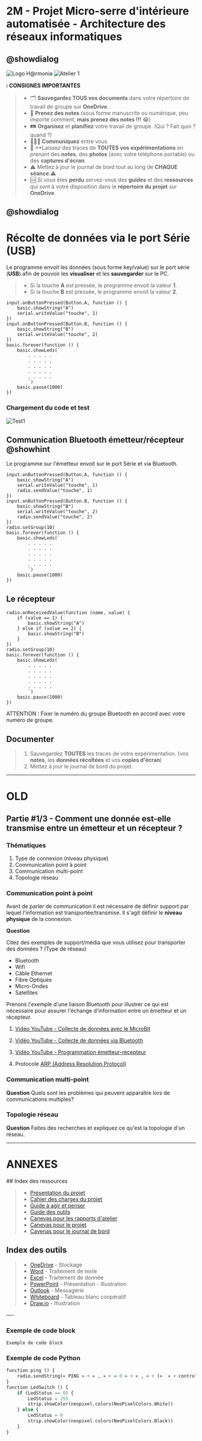 # 2M - Projet Micro-serre d'intérieure automatisée - Architecture des réseaux informatiques

## @showdialog

![Logo H@rmonia](https://github.com/ph3n4t3s/2m1-archnet/blob/master/img/Harmonia_v4.jpg?raw=true)
![Atelier 1](https://github.com/ph3n4t3s/2m1-archnet/blob/master/img/Diapositive14.jpeg?raw=true)

ℹ️ **CONSIGNES IMPORTANTES**
> - 🗂️ **Sauvegardez TOUS vos documents**  dans votre répertoire de travail de groupe sur **OneDrive**.
> - 📝 **Prenez des notes** (sous forme manuscrite ou numérique, peu importe comment, **mais prenez des notes !!!** 😂)
> - 🛤️ **Organisez** et  **planifiez** votre travail de groupe. (Qui ? Fait quoi ? quand ?) 
> - 🧑‍🧑‍🧒 **Communiquez** entre vous.
> - 🧭 **Laissez des traces de **TOUTES vos expérimentations** en prenant des **notes**, des **photos** (avec votre téléphone portable) ou des **captures d'écran**.
> - ⚠️ Mettez à jour le journal de bord tout au long de **CHAQUE séance**.⚠️
> - 🆘 Si vous êtes **perdu** servez-vous des **guides** et des **ressources** qui sont à votre disposition dans le **répertoire du projet** sur **OneDrive**.

## @showdialog

# Récolte de données via le port Série (**USB**)
Le programme envoit les données (sous forme key/value) sur le port série (**USB**) afin de pouvoir les **visualiser** et les **sauvegarder** sur le PC.
> - Si la touche **A** est pressée, le programme envoit la valeur **1**.
> - Si la touche **B** est pressée, le programme envoit la valeur **2**.

```blocks
input.onButtonPressed(Button.A, function () {
    basic.showString("A")
    serial.writeValue("touche", 1)
})
input.onButtonPressed(Button.B, function () {
    basic.showString("B")
    serial.writeValue("touche", 2)
})
basic.forever(function () {
    basic.showLeds(`
        . . . . .
        . . . . .
        . . . . .
        . . . . .
        . . . . .
        `)
    basic.pause(1000)
})
```

### Chargement du code et test
![Test1](https://github.com/ph3n4t3s/2m1-archnet/blob/master/img/Record3.gif)

## Communication Bluetooth émetteur/récepteur @showhint
Le programme sur l'émetteur envoit sur le port Série et via Bluetooth.

```blocks
input.onButtonPressed(Button.A, function () {
    basic.showString("A")
    serial.writeValue("touche", 1)
    radio.sendValue("touche", 1)
})
input.onButtonPressed(Button.B, function () {
    basic.showString("B")
    serial.writeValue("touche", 2)
    radio.sendValue("touche", 2)
})
radio.setGroup(10)
basic.forever(function () {
    basic.showLeds(`
        . . . . .
        . . . . .
        . . . . .
        . . . . .
        . . . . .
        `)
    basic.pause(1000)
})
```

## Le récepteur

```blocks
radio.onReceivedValue(function (name, value) {
    if (value == 1) {
        basic.showString("A")
    } else if (value == 2) {
        basic.showString("B")
    }
})
radio.setGroup(10)
basic.forever(function () {
    basic.showLeds(`
        . . . . .
        . . . . .
        . . . . .
        . . . . .
        . . . . .
        `)
    basic.pause(1000)
})
```

ATTENTION : Fixer le numéro du groupe Bluetooth en accord avec votre numéro de groupe.


## Documenter
> 1. Sauvegardez **TOUTES** les traces de votre expérimentation. (vos **notes**, les **données récoltées** et vos **copies d'écran**)
> 2. Mettez à jour le journal de bord du projet.


___
# OLD
## Partie #1/3 - Comment une donnée est-elle transmise entre un émetteur et un récepteur ?

### Thématiques
1. Type de connexion (niveau physique) 
2. Communication point à point 
3. Communication multi-point
4. Topologie réseau 


### Communication point à point 
Avant de parler de communication il est nécessaire de définir support par lequel l'information est transportée/transmise. 
Il s'agit définir le __niveau physique__ de la connexion. 

__Question__ 

Citez des exemples de support/média que vous utilisez pour transporter des données ? (Type de réseau)

- Bluetooth 
- Wifi
- Câble Ethernet 
- Fibre Optiques
- Micro-Ondes
- Satellites 

Prenons l'exemple d'une liaison Bluetooth pour illustrer ce qui est nécessaire pour assurer l'échange d'information entre un émetteur et un récepteur. 



1. [Vidéo YouTube - Collecte de données avec le MicroBit](https://youtu.be/imzGdgKm4W0?si=FBLzMVgMT84QMNZi)

2. [Vidéo YouTube - Collecte de données via Bluetooth](https://youtu.be/r5vyFl2HfFw?feature=shared)

3. [Vidéo YouTube - Programmation émetteur-récepteur](https://youtu.be/y4XS6JIwdIQ?feature=shared)

4. Protocole [ARP (Address Resolution Protocol)](wikipedia)

### Communication multi-point

__Question__
Quels sont les problèmes qui peuvent apparaître lors de communications multiples? 


### Topologie réseau

__Question__
Faites des recherches et expliquez ce qu'est la topologie d'un réseau.

---
# ANNEXES
## Index des ressources
> - [Présentation du projet]()
> - [Cahier des charges du projet]()
> - [Guide à agir et penser]()
> - [Guide des outils]()
> - [Canevas pour les rapports d'atelier]()
> - [Canevas pour le projet]()
> - [Cavenas pour le journal de bord]()

## Index des outils
> - [OneDrive]() - Stockage
> - [Word]() - Traitement de texte
> - [Excel]() - Traitement de donnée
> - [PowerPoint]() - Présentation - Illustration
> - [Outlook]() - Messagerie
> - [Whiteboard]() - Tableau blanc coopératif
> - [Draw.io]() - Illustration
 

—-
### Exemple de code block
```blocks
Exemple de code block
```

### Exemple de code Python
```python
function ping () {
    radio.sendString(« PING » + « , » + « 0 » + « , » + («  » + control.deviceSerialNumber()))
}
function LedSwitch () {
    if (LedStatus == 0) {
        LedStatus = 255
        strip.showColor(neopixel.colors(NeoPixelColors.White))
    } else {
        LedStatus = 0
        strip.showColor(neopixel.colors(NeoPixelColors.Black))
    }
}
```